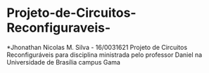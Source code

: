 
# Projeto-de-Circuitos-Reconfiguraveis- 

  *Jhonathan Nicolas M. Silva - 16/0031621
Projeto de Circuitos Reconfiguráveis para disciplina ministrada pelo professor Daniel na Universidade de Brasília campus Gama
